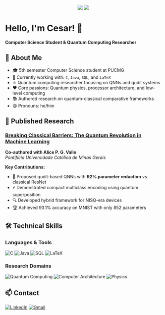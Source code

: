 <p align="center">
  <img src="https://img.shields.io/badge/Quantum_Researcher-512BD4?style=for-the-badge&logo=quantum&logoColor=white">
  <img src="https://img.shields.io/badge/Paper_Published-008080?style=for-the-badge&logo=academia&logoColor=white">
</p>

# Hello, I'm Cesar! 👋
#### Computer Science Student & Quantum Computing Researcher

## 🚀 About Me
- 🎓 5th semester Computer Science student at PUCMG
- 🔭 Currently working with: `C`, `Java`, `SQL`, and `LaTeX`
- ⚛️ Quantum computing researcher focusing on QNNs and qudit systems
- ❤️ Core passions: Quantum physics, processor architecture, and low-level computing
- 📚 Authored research on quantum-classical comparative frameworks
- 😄 Pronouns: he/him

## 🔬 Published Research
### [Breaking Classical Barriers: The Quantum Revolution in Machine Learning](link-para-o-artigo)
**Co-authored with Alice P. G. Valle**  
*Pontifícia Universidade Católica de Minas Gerais*

**Key Contributions:**
- 🚀 Proposed qudit-based QNNs with **92% parameter reduction** vs classical ResNet
- ⚡ Demonstrated compact multiclass encoding using quantum superposition
- 🔍 Developed hybrid framework for NISQ-era devices
- 🏆 Achieved 93.1% accuracy on MNIST with only 852 parameters

## 🛠 Technical Skills
### Languages & Tools
![C](https://img.shields.io/badge/C-A8B9CC?style=for-the-badge&logo=c&logoColor=black)
![Java](https://img.shields.io/badge/Java-007396?style=for-the-badge&logo=java&logoColor=white)
![SQL](https://img.shields.io/badge/SQL-4479A1?style=for-the-badge&logo=mysql&logoColor=white)
![LaTeX](https://img.shields.io/badge/LaTeX-008080?style=for-the-badge&logo=latex&logoColor=white)

### Research Domains
![Quantum Computing](https://img.shields.io/badge/Quantum_Computing-512BD4?style=for-the-badge&logo=quantum&logoColor=white)
![Computer Architecture](https://img.shields.io/badge/Processor_Architecture-3F51B5?style=for-the-badge&logo=cpu&logoColor=white)
![Physics](https://img.shields.io/badge/Physics-009688?style=for-the-badge&logo=science&logoColor=white)

## 📫 Contact
[![LinkedIn](https://img.shields.io/badge/LinkedIn-0077B5?style=for-the-badge&logo=linkedin&logoColor=white)](https://www.linkedin.com/in/vinicius-cesar-d-ascen%C3%A7%C3%A3o-dias-509b51257/)
[![Gmail](https://img.shields.io/badge/Gmail-D14836?style=for-the-badge&logo=gmail&logoColor=white)](mailto:viniciuscesarddd@gmail.com)
